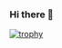 ### Hi there 👋

[![trophy](https://github-profile-trophy.vercel.app/?username=AlejandroMolines)](https://github.com/ryo-ma/github-profile-trophy)


<!--
**AlejandroMolines/alejandromolines** is a ✨ _special_ ✨ repository because its `README.md` (this file) appears on your GitHub profile.

Here are some ideas to get you started:

- 🔭 I’m currently working on ...
- 🌱 I’m currently learning ...
- 👯 I’m looking to collaborate on ...
- 🤔 I’m looking for help with ...
- 💬 Ask me about ...
- 📫 How to reach me: ...
- 😄 Pronouns: ...
- ⚡ Fun fact: ...
-->
